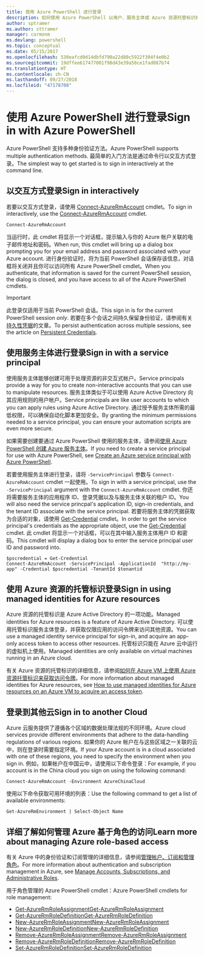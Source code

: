 ```yaml
---
title: 使用 Azure PowerShell 进行登录
description: 如何使用 Azure PowerShell 以用户、服务主体或 Azure 资源托管标识的形式登录。
author: sptramer
ms.author: sttramer
manager: carmonm
ms.devlang: powershell
ms.topic: conceptual
ms.date: 05/15/2017
ms.openlocfilehash: 530eafcd0d14dbfd790a22d80c5922f304f4e0b2
ms.sourcegitcommit: 19dffee617477001f98d43e39a50ce1fad087b74
ms.translationtype: HT
ms.contentlocale: zh-CN
ms.lasthandoff: 09/27/2018
ms.locfileid: "47178708"
---
```

# <a name="sign-in-with-azure-powershell"></a><span data-ttu-id="eb787-103">使用 Azure PowerShell 进行登录</span><span class="sxs-lookup"><span data-stu-id="eb787-103">Sign in with Azure PowerShell</span></span>

<span data-ttu-id="eb787-104">Azure PowerShell 支持多种身份验证方法。</span><span class="sxs-lookup"><span data-stu-id="eb787-104">Azure PowerShell supports multiple authentication methods.</span></span> <span data-ttu-id="eb787-105">最简单的入门方法是通过命令行以交互方式登录。</span><span class="sxs-lookup"><span data-stu-id="eb787-105">The simplest way to get started is to sign in interactively at the command line.</span></span>

## <a name="sign-in-interactively"></a><span data-ttu-id="eb787-106">以交互方式登录</span><span class="sxs-lookup"><span data-stu-id="eb787-106">Sign in interactively</span></span>

<span data-ttu-id="eb787-107">若要以交互方式登录，请使用 [Connect-AzureRmAccount](/powershell/module/azurerm.profile/connect-azurermaccount) cmdlet。</span><span class="sxs-lookup"><span data-stu-id="eb787-107">To sign in interactively, use the [Connect-AzureRmAccount](/powershell/module/azurerm.profile/connect-azurermaccount) cmdlet.</span></span>

```azurepowershell
Connect-AzureRmAccount
```

<span data-ttu-id="eb787-108">当运行时，此 cmdlet 将显示一个对话框，提示输入与你的 Azure 帐户关联的电子邮件地址和密码。</span><span class="sxs-lookup"><span data-stu-id="eb787-108">When run, this cmdlet will bring up a dialog box prompting you for your email address and password associated with your Azure account.</span></span> <span data-ttu-id="eb787-109">进行身份验证时，将为当前 PowerShell 会话保存该信息，对话框将关闭并且你可以访问所有 Azure PowerShell cmdlet。</span><span class="sxs-lookup"><span data-stu-id="eb787-109">When you authenticate, that information is saved for the current PowerShell session, the dialog is closed, and you have access to all of the Azure PowerShell cmdlets.</span></span>

> [!IMPORTANT]
> <span data-ttu-id="eb787-110">此登录仅适用于当前 PowerShell 会话。</span><span class="sxs-lookup"><span data-stu-id="eb787-110">This sign in is for the current PowerShell session _only_.</span></span> <span data-ttu-id="eb787-111">若要在多个会话之间持久保留身份验证，请参阅有关[持久性凭据](context-persistence.md)的文章。</span><span class="sxs-lookup"><span data-stu-id="eb787-111">To persist authentication across multiple sessions, see the article on [Persistent Credentials](context-persistence.md).</span></span>

## <a name="sign-in-with-a-service-principal"></a><span data-ttu-id="eb787-112">使用服务主体进行登录</span><span class="sxs-lookup"><span data-stu-id="eb787-112">Sign in with a service principal</span></span>

<span data-ttu-id="eb787-113">使用服务主体能够创建可用于处理资源的非交互式帐户。</span><span class="sxs-lookup"><span data-stu-id="eb787-113">Service principals provide a way for you to create non-interactive accounts that you can use to manipulate resources.</span></span> <span data-ttu-id="eb787-114">服务主体类似于可以使用 Azure Active Directory 向其应用规则的用户帐户。</span><span class="sxs-lookup"><span data-stu-id="eb787-114">Service principals are like user accounts to which you can apply rules using Azure Active Directory.</span></span> <span data-ttu-id="eb787-115">通过授予服务主体所需的最低权限，可以确保自动化脚本更加安全。</span><span class="sxs-lookup"><span data-stu-id="eb787-115">By granting the minimum permissions needed to a service principal, you can ensure your automation scripts are even more secure.</span></span>

<span data-ttu-id="eb787-116">如果需要创建要通过 Azure PowerShell 使用的服务主体，请参阅[使用 Azure PowerShell 创建 Azure 服务主体](create-azure-service-principal-azureps.md)。</span><span class="sxs-lookup"><span data-stu-id="eb787-116">If you need to create a service principal for use with Azure PowerShell, see [Create an Azure service principal with Azure PowerShell](create-azure-service-principal-azureps.md).</span></span>

<span data-ttu-id="eb787-117">若要使用服务主体进行登录，请将 `-ServicePrincipal` 参数与 `Connect-AzureRmAccount` cmdlet 一起使用。</span><span class="sxs-lookup"><span data-stu-id="eb787-117">To sign in with a service principal, use the `-ServicePrincipal` argument with the `Connect-AzureRmAccount` cmdlet.</span></span> <span data-ttu-id="eb787-118">你还将需要服务主体的应用程序 ID、登录凭据以及与服务主体关联的租户 ID。</span><span class="sxs-lookup"><span data-stu-id="eb787-118">You will also need the service princpal's application ID, sign-in credentials, and the tenant ID associate with the service principal.</span></span> <span data-ttu-id="eb787-119">若要将服务主体的凭据获取为合适的对象，请使用 [Get-Credential](/powershell/module/microsoft.powershell.security/get-credential) cmdlet。</span><span class="sxs-lookup"><span data-stu-id="eb787-119">In order to get the service principal's credentials as the appropriate object, use the [Get-Credential](/powershell/module/microsoft.powershell.security/get-credential) cmdlet.</span></span> <span data-ttu-id="eb787-120">此 cmdlet 将显示一个对话框，可以在其中输入服务主体用户 ID 和密码。</span><span class="sxs-lookup"><span data-stu-id="eb787-120">This cmdlet will display a dialog box to enter the service principal user ID and password into.</span></span>

```azurepowershell-interactive
$pscredential = Get-Credential
Connect-AzureRmAccount -ServicePrincipal -ApplicationId  "http://my-app" -Credential $pscredential -TenantId $tenantid
```

## <a name="sign-in-using-managed-identities-for-azure-resources"></a><span data-ttu-id="eb787-121">使用 Azure 资源的托管标识登录</span><span class="sxs-lookup"><span data-stu-id="eb787-121">Sign in using managed identities for Azure resources</span></span>

<span data-ttu-id="eb787-122">Azure 资源的托管标识是 Azure Active Directory 的一项功能。</span><span class="sxs-lookup"><span data-stu-id="eb787-122">Managed identities for Azure resources is a feature of Azure Active Directory.</span></span> <span data-ttu-id="eb787-123">可以使用托管标识服务主体登录，并获取仅限应用的访问令牌来访问其他资源。</span><span class="sxs-lookup"><span data-stu-id="eb787-123">You can use a managed identity service principal for sign-in, and acquire an app-only access token to access other resources.</span></span> <span data-ttu-id="eb787-124">托管标识只能在 Azure 云中运行的虚拟机上使用。</span><span class="sxs-lookup"><span data-stu-id="eb787-124">Managed identities are only available on virtual machines running in an Azure cloud.</span></span>

<span data-ttu-id="eb787-125">有关 Azure 资源的托管标识的详细信息，请参阅[如何在 Azure VM 上使用 Azure 资源托管标识来获取访问令牌](/azure/active-directory/managed-identities-azure-resources/how-to-use-vm-token)。</span><span class="sxs-lookup"><span data-stu-id="eb787-125">For more information about managed identities for Azure resources, see [How to use managed identities for Azure resources on an Azure VM to acquire an access token](/azure/active-directory/managed-identities-azure-resources/how-to-use-vm-token).</span></span>

## <a name="sign-in-to-another-cloud"></a><span data-ttu-id="eb787-126">登录到其他云</span><span class="sxs-lookup"><span data-stu-id="eb787-126">Sign in to another Cloud</span></span>

<span data-ttu-id="eb787-127">Azure 云服务提供了遵循各个区域的数据处理法规的不同环境。</span><span class="sxs-lookup"><span data-stu-id="eb787-127">Azure cloud services provide different environments that adhere to the data-handling regulations of various regions.</span></span> <span data-ttu-id="eb787-128">如果你的 Azure 帐户在与这些区域之一关联的云中，则在登录时需要指定环境。</span><span class="sxs-lookup"><span data-stu-id="eb787-128">If your Azure account is in a cloud associated with one of these regions, you need to specify the environment when you sign in.</span></span> <span data-ttu-id="eb787-129">例如，如果帐户在中国云中，请使用以下命令登录：</span><span class="sxs-lookup"><span data-stu-id="eb787-129">For example, if you account is in the China cloud you sign on using the following command:</span></span>

```azurepowershell-interactive
Connect-AzureRmAccount -Environment AzureChinaCloud
```

<span data-ttu-id="eb787-130">使用以下命令获取可用环境的列表：</span><span class="sxs-lookup"><span data-stu-id="eb787-130">Use the following command to get a list of available environments:</span></span>

```azurepowershell-interactive
Get-AzureRmEnvironment | Select-Object Name
```

## <a name="learn-more-about-managing-azure-role-based-access"></a><span data-ttu-id="eb787-131">详细了解如何管理 Azure 基于角色的访问</span><span class="sxs-lookup"><span data-stu-id="eb787-131">Learn more about managing Azure role-based access</span></span>

<span data-ttu-id="eb787-132">有关 Azure 中的身份验证和订阅管理的详细信息，请参阅[管理帐户、订阅和管理角色](/azure/active-directory/role-based-access-control-configure)。</span><span class="sxs-lookup"><span data-stu-id="eb787-132">For more information about authentication and subscription management in Azure, see [Manage Accounts, Subscriptions, and Administrative Roles](/azure/active-directory/role-based-access-control-configure).</span></span>

<span data-ttu-id="eb787-133">用于角色管理的 Azure PowerShell cmdlet：</span><span class="sxs-lookup"><span data-stu-id="eb787-133">Azure PowerShell cmdlets for role management:</span></span>

* [<span data-ttu-id="eb787-134">Get-AzureRmRoleAssignment</span><span class="sxs-lookup"><span data-stu-id="eb787-134">Get-AzureRmRoleAssignment</span></span>](/powershell/module/AzureRM.Resources/Get-AzureRmRoleAssignment)
* [<span data-ttu-id="eb787-135">Get-AzureRmRoleDefinition</span><span class="sxs-lookup"><span data-stu-id="eb787-135">Get-AzureRmRoleDefinition</span></span>](/powershell/module/AzureRM.Resources/Get-AzureRmRoleDefinition)
* [<span data-ttu-id="eb787-136">New-AzureRmRoleAssignment</span><span class="sxs-lookup"><span data-stu-id="eb787-136">New-AzureRmRoleAssignment</span></span>](/powershell/module/AzureRM.Resources/New-AzureRmRoleAssignment)
* [<span data-ttu-id="eb787-137">New-AzureRmRoleDefinition</span><span class="sxs-lookup"><span data-stu-id="eb787-137">New-AzureRmRoleDefinition</span></span>](/powershell/module/AzureRM.Resources/New-AzureRmRoleDefinition)
* [<span data-ttu-id="eb787-138">Remove-AzureRmRoleAssignment</span><span class="sxs-lookup"><span data-stu-id="eb787-138">Remove-AzureRmRoleAssignment</span></span>](/powershell/module/AzureRM.Resources/Remove-AzureRmRoleAssignment)
* [<span data-ttu-id="eb787-139">Remove-AzureRmRoleDefinition</span><span class="sxs-lookup"><span data-stu-id="eb787-139">Remove-AzureRmRoleDefinition</span></span>](/powershell/module/AzureRM.Resources/Remove-AzureRmRoleDefinition)
* [<span data-ttu-id="eb787-140">Set-AzureRmRoleDefinition</span><span class="sxs-lookup"><span data-stu-id="eb787-140">Set-AzureRmRoleDefinition</span></span>](/powershell/moduel/AzureRM.Resources/Set-AzureRmRoleDefinition)
